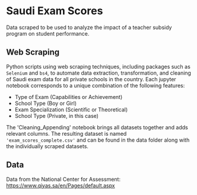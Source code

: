 # Saudi Exam Scores

Data scraped to be used to analyze the impact of a teacher subsidy program on student performance.

## Web Scraping 

Python scripts using web scraping techniques, including packages such as `Selenium` and `bs4`, to automate data extraction, transformation, and cleaning of Saudi exam data for all private schools in the country. Each jupyter notebook corresponds to a unique combination of the following features: 

* Type of Exam (Capabilities or Achievement)
* School Type (Boy or Girl)
* Exam Specialization (Scientific or Theoretical)
* School Type (Private, in this case)

The 'Cleaning_Appending' notebook brings all datasets together and adds relevant columns. The resulting dataset is named `'exam_scores_complete.csv'` and can be found in the data folder along with the individually scraped datasets. 

## Data

Data from the National Center for Assessment: https://www.qiyas.sa/en/Pages/default.aspx 

